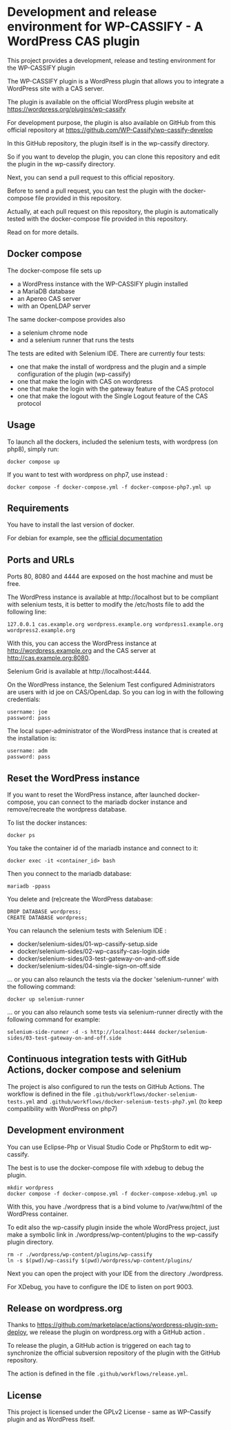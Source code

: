 Development and release environment for WP-CASSIFY - A WordPress CAS plugin
============================

This project provides a development, release and testing environment for the WP-CASSIFY plugin

The WP-CASSIFY plugin is a WordPress plugin that allows you to integrate a WordPress site with a CAS server.

The plugin is available on the official WordPress plugin website at https://wordpress.org/plugins/wp-cassify

For development purpose, the plugin is also available on GitHub from this official repository at https://github.com/WP-Cassify/wp-cassify-develop

In this GitHub repository, the plugin itself is in the wp-cassify directory.

So if you want to develop the plugin, you can clone this repository and edit the plugin in the wp-cassify directory.

Next, you can send a pull request to this official repository.

Before to send a pull request, you can test the plugin with the docker-compose file provided in this repository.

Actually, at each pull request on this repository, the plugin is automatically tested with the docker-compose file provided in this repository.

Read on for more details.

## Docker compose

The docker-compose file sets up 
 * a WordPress instance with the WP-CASSIFY plugin installed
 * a MariaDB database
 * an Apereo CAS server
 * with an OpenLDAP server

The same docker-compose provides also 
 * a selenium chrome node
 * and a selenium runner that runs the tests

The tests are edited with Selenium IDE.
There are currently four tests:
 * one that make the install of wordpress and the plugin and a simple configuration of the plugin (wp-cassify)
 * one that make the login with CAS on wordpress
 * one that make the login with the gateway feature of the CAS protocol
 * one that make the logout  with the Single Logout feature of the CAS protocol

## Usage

To launch all the dockers, included the selenium tests, with wordpress (on php8), simply run:
```
docker compose up 
```

If you want to test with wordpress on php7, use instead :
```
docker compose -f docker-compose.yml -f docker-compose-php7.yml up 
```

## Requirements

You have to install the last version of docker.

For debian for example, see the [official documentation](https://docs.docker.com/engine/install/debian/#install-using-the-repository)

## Ports and URLs

Ports 80, 8080 and 4444 are exposed on the host machine and must be free.

The WordPress instance is available at http://localhost but to be compliant with selenium tests, it is better to modify the /etc/hosts file to add the following line:
```
127.0.0.1 cas.example.org wordpress.example.org wordpress1.example.org wordpress2.example.org
```

With this, you can access the WordPress instance at http://wordpress.example.org and the CAS server at http://cas.example.org:8080.

Selenium Grid is available at http://localhost:4444.

On the WordPress instance, the Selenium Test configured Administrators are users with id joe on CAS/OpenLdap.
So you can log in with the following credentials:
```
username: joe
password: pass
```

The local super-administrator of the WordPress instance that is created at the installation is:
```
username: adm
password: pass
```

## Reset the WordPress instance

If you want to reset the WordPress instance, after launched docker-compose, you can connect to the mariadb docker instance and remove/recreate the wordpress database.

To list the docker instances:
```  
docker ps
```

You take the container id of the mariadb instance and connect to it:
```
docker exec -it <container_id> bash
```

Then you connect to the mariadb database:
```
mariadb -ppass
```

You delete and (re)create the WordPress database:
```
DROP DATABASE wordpress;
CREATE DATABASE wordpress;
```

You can relaunch the selenium tests with Selenium IDE :
* docker/selenium-sides/01-wp-cassify-setup.side
* docker/selenium-sides/02-wp-cassify-cas-login.side
* docker/selenium-sides/03-test-gateway-on-and-off.side
* docker/selenium-sides/04-single-sign-on-off.side

... or you can also relaunch the tests via the docker 'selenium-runner' with the following command:
```
docker up selenium-runner 
```

... or you can also relaunch some tests via selenium-runner directly with the following command for example:
```
selenium-side-runner -d -s http://localhost:4444 docker/selenium-sides/03-test-gateway-on-and-off.side
```

## Continuous integration tests with GitHub Actions, docker compose and selenium

The project is also configured to run the tests on GitHub Actions. 
The workflow is defined in the file `.github/workflows/docker-selenium-tests.yml` and `.github/workflows/docker-selenium-tests-php7.yml` 
(to keep compatibility with WordPress on php7)

## Development environment

You can use Eclipse-Php or Visual Studio Code or PhpStorm to edit wp-cassify.

The best is to use the docker-compose file with xdebug to debug the plugin.
```
mkdir wordpress
docker compose -f docker-compose.yml -f docker-compose-xdebug.yml up
```
With this, you have ./wordpress that is a bind volume to /var/ww/html of the WordPress container.

To edit also the wp-cassify plugin inside the whole WordPress project, just make a symbolic link in ./wordpress/wp-content/plugins to the wp-cassify plugin directory.
```
rm -r ./wordpress/wp-content/plugins/wp-cassify
ln -s $(pwd)/wp-cassify $(pwd)/wordpress/wp-content/plugins/
```

Next you can open the project with your IDE from the directory ./wordpress.

For XDebug, you have to configure the IDE to listen on port 9003. 

## Release on wordpress.org

Thanks to https://github.com/marketplace/actions/wordpress-plugin-svn-deploy, we release the plugin on wordpress.org with a GitHub action .

To release the plugin, a GitHub action is triggered on each tag to synchronize the official subversion repository of the plugin with the GitHub repository. 

The action is defined in the file `.github/workflows/release.yml`.

## License

This project is licensed under the GPLv2 License - same as WP-Cassify plugin and as WordPress itself.
